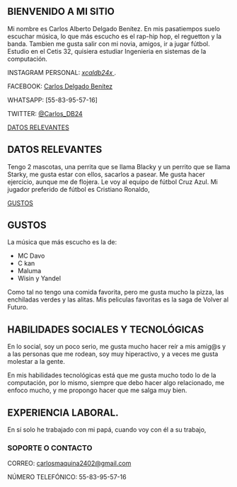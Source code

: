## BIENVENIDO A MI SITIO 
Mi nombre es Carlos Alberto Delgado Benítez. En mis pasatiempos suelo escuchar música, lo que más escucho es el rap-hip hop, el reguetton y la banda. Tambien me gusta salir con mi novia, amigos, ir a jugar fútbol. Estudio en el Cetis 32, quisiera estudiar Ingenieria en sistemas de la computación.

INSTAGRAM PERSONAL:   [ _xcaldb24x_ ](https://www.instagram.com/_xcaldb24x_/). 

FACEBOOK:  [Carlos Delgado Benítez](https://www.facebook.com/carlos.delgadobenitez.9)

WHATSAPP:  [55-83-95-57-16]

TWITTER:   [@Carlos_DB24](https://twitter.com/Carlos_DB24)



[DATOS RELEVANTES](./datos.md)
## DATOS RELEVANTES

Tengo 2 mascotas, una perrita que se llama Blacky y un perrito que se llama Starky, me gusta estar con ellos, sacarlos a pasear.
Me gusta hacer ejercicio, aunque me de flojera.
Le voy al equipo de fútbol Cruz Azul.
Mi jugador preferido de fútbol es Cristiano Ronaldo,



[GUSTOS](./gustos.md)
## GUSTOS
La música que más escucho es la de:

- MC Davo
- C kan
- Maluma 
- Wisin y Yandel

Como tal no tengo una comida favorita, pero me gusta mucho la pizza, las enchiladas verdes y las alitas.
Mis peliculas favoritas es la saga de Volver al Futuro.


## HABILIDADES SOCIALES Y TECNOLÓGICAS

En lo social, soy un poco serio, me gusta mucho hacer reír a mis amig@s y a las personas que me rodean, soy muy hiperactivo, y a veces me gusta molestar a la gente.

En mis habilidades tecnológicas está que me gusta mucho todo lo de la computación, por lo mismo, siempre que debo hacer algo relacionado, me enfoco mucho, y me propongo hacer que me salga muy bien.



## EXPERIENCIA LABORAL.

En sí solo he trabajado con mi papá, cuando voy con él a su trabajo,



### SOPORTE O CONTACTO

CORREO: carlosmaquina2402@gmail.com

NÚMERO TELEFÓNICO: 55-83-95-57-16





